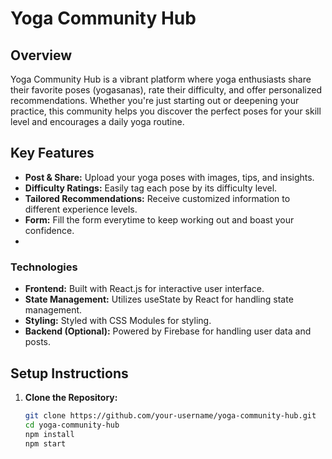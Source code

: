 # Yoga Community Hub

## Overview

Yoga Community Hub is a vibrant platform where yoga enthusiasts share their favorite poses (yogasanas), rate their difficulty, and offer personalized recommendations. Whether you're just starting out or deepening your practice, this community helps you discover the perfect poses for your skill level and encourages a daily yoga routine.

## Key Features

- **Post & Share:** Upload your yoga poses with images, tips, and insights.
- **Difficulty Ratings:** Easily tag each pose by its difficulty level.
- **Tailored Recommendations:** Receive customized information to different experience levels.
- **Form:** Fill the form everytime to keep working out and boast your confidence.
- 
### Technologies
- **Frontend:** Built with React.js for interactive user interface.
- **State Management:** Utilizes useState by React for handling state management.
- **Styling:** Styled with CSS Modules for styling.
- **Backend (Optional):** Powered by Firebase for handling user data and posts.

## Setup Instructions

1. **Clone the Repository:**
   ```bash
   git clone https://github.com/your-username/yoga-community-hub.git
   cd yoga-community-hub
   npm install
   npm start
   ```
   
   


   
